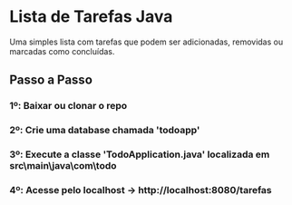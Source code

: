 # Lista de Tarefas Java

Uma simples lista com tarefas que podem ser adicionadas, removidas ou marcadas como concluídas.

## Passo a Passo

### **1º:** Baixar ou clonar o repo

### **2º:** Crie uma database chamada '**todoapp**'

### **3º:** Execute a classe '**TodoApplication.java**' localizada em src\main\java\com\todo

### **4º:** Acesse pelo localhost → http://localhost:8080/tarefas


